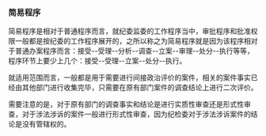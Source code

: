### 简易程序

简易程序是相对于普通程序而言，就纪委监委的工作程序当中，审批程序和批准权限一般都是按纪委的工作程序展开的，之所以称之为简易程序就是因为该程序相对于普通办案程序而言：接受--受理--分析--调查--立案--审理--处分--执行等等，程序环节上要少上几个：接受--受理--立案--处分--执行。

就适用范围而言，一般都是用于需要进行间接政治评价的案件，相关的案件事实已经由其他部门进行收集完毕，只需要在原有部门案件的调查结论上进行二次评价。

需要注意的是，对于原有部门的调查事实和结论是进行实质性审查还是形式性审查，对于涉法涉诉的案件一般进行形式性审查，因为纪检委对于涉法涉诉案件的结论是没有管辖权的。